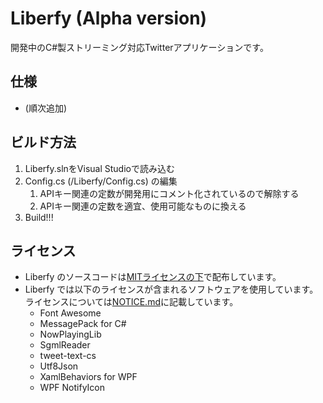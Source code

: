 ﻿# Liberfy (Alpha version)
開発中のC#製ストリーミング対応Twitterアプリケーションです。

## 仕様
- (順次追加)

## ビルド方法
1.  Liberfy.slnをVisual Studioで読み込む
2.  Config.cs (/Liberfy/Config.cs) の編集
    1. APIキー関連の定数が開発用にコメント化されているので解除する
    2. APIキー関連の定数を適宜、使用可能なものに換える
3. Build!!!

## ライセンス
- Liberfy のソースコードは[MITライセンスの下](https://github.com/atst1996/Liberfy/blob/master/LICENSE)で配布しています。
- Liberfy では以下のライセンスが含まれるソフトウェアを使用しています。ライセンスについては[NOTICE.md](https://github.com/atst1996/Liberfy/blob/master/NOTICE.md)に記載しています。
  - Font Awesome
  - MessagePack for C#
  - NowPlayingLib
  - SgmlReader
  - tweet-text-cs
  - Utf8Json
  - XamlBehaviors for WPF
  - WPF NotifyIcon